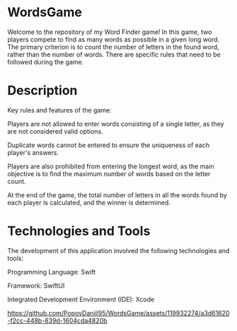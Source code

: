 # WordsGame

Welcome to the repository of my Word Finder game! In this game, two players compete to find as many words as possible in a given long word. The primary criterion is to count the number of letters in the found word, rather than the number of words. There are specific rules that need to be followed during the game.

# Description

Key rules and features of the game:

Players are not allowed to enter words consisting of a single letter, as they are not considered valid options.

Duplicate words cannot be entered to ensure the uniqueness of each player's answers.

Players are also prohibited from entering the longest word, as the main objective is to find the maximum number of words based on the letter count.

At the end of the game, the total number of letters in all the words found by each player is calculated, and the winner is determined.

# Technologies and Tools

The development of this application involved the following technologies and tools:

Programming Language: Swift

Framework: SwiftUI

Integrated Development Environment (IDE): Xcode



https://github.com/PopovDaniil95/WordsGame/assets/119932274/a3d61620-f2cc-448b-839d-1604cda4820b

